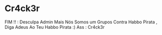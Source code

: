 Cr4ck3r
=======

FIM !! : Desculpa Admin Mais Nós Somos um Grupos Contra Habbo Pirata , Diga Adeus Ao Teu Habbo Pirata :)  Ass : Cr4ck3r
